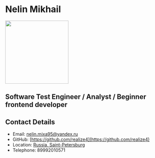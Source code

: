 # Nelin Mikhail

<img src="http://url.to/image.png](https://sun9-63.userapi.com/impg/VYRL9_KYNawdyyAlDhOTvXEVYwOOkaiTLeR-wQ/nCTly6Nm0c8.jpg?size=810x1080&quality=95&sign=cbea163c9f34ba37463e80c43b16800b&type=album" width="200" height="200">

## Software Test Engineer / Analyst /  Beginner frontend developer

## Contact Details 

* Email: [nelin.mixa95@yandex.ru](mailto:nelin.mixa95@yandex.ru)
* GitHub: [https://github.com/realize4](https://github.com/realize4)
* Location: [Russia, Saint-Petersburg](https://ru.wikipedia.org/wiki/%D0%A1%D0%B0%D0%BD%D0%BA%D1%82-%D0%9F%D0%B5%D1%82%D0%B5%D1%80%D0%B1%D1%83%D1%80%D0%B3)
* Telephone: 89992010571

